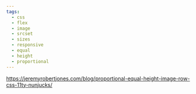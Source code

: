 ```yaml
---
tags:
  - css
  - flex
  - image
  - srcset
  - sizes
  - responsive
  - equal
  - height
  - proportional
---
```

https://jeremyrobertjones.com/blog/proportional-equal-height-image-row-css-11ty-nunjucks/